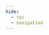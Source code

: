 ```yaml
---
hide:
  - toc
  - navigation
---
```


<script language="javascript"> 
    function totop() { 
        scroll(0,0); 
    } 
</script>


<div class="iframe-container" style="margin:0px;padding:0px;overflow:hidden">
    <iframe name="iframe" onload="totop()" src="https://embed.kumu.io/b3d59a64f47bc07d82f594c808a8a6b3?scroll=1"  frameborder="0" style="overflow:hidden;overflow-x:hidden;overflow-y:hidden;height:100%;width:100%;position:absolute;left:0px;right:0px;bottom:0px" height="100%" width="100%"></iframe>
</div>




<style>
  h1 {display: none !important;}
  .md-content{padding: 0 !important;}
  article {
    margin: 0 !important;
    padding-top: 0 !important;
  }
  .iframe-container {
      position: relative;
      top: 50px; /* Décalage par défaut de 50px */
  }

  @media (min-width: 1220px) {
      .iframe-container {
          top: 100px; /* Décalage de 100px pour les écrans de largeur supérieure à 1219px */
      }
  }

  
</style>
